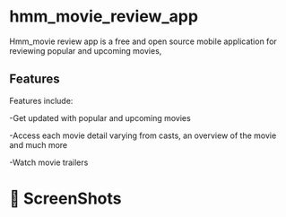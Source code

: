 # hmm_movie_review_app

Hmm_movie review app is a free and open source mobile application for reviewing popular and upcoming movies, 

## Features

Features include:

-Get updated with popular and upcoming movies

-Access each movie detail varying from casts, an overview of the movie and much more

-Watch movie trailers

# :camera_flash: ScreenShots

